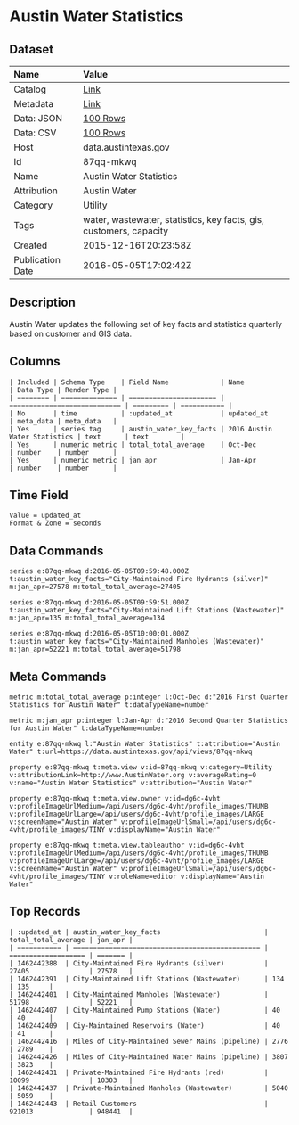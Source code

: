 # Austin Water Statistics

## Dataset

| Name | Value |
| :--- | :---- |
| Catalog | [Link](https://catalog.data.gov/dataset/austin-water-statistics) |
| Metadata | [Link](https://data.austintexas.gov/api/views/87qq-mkwq) |
| Data: JSON | [100 Rows](https://data.austintexas.gov/api/views/87qq-mkwq/rows.json?max_rows=100) |
| Data: CSV | [100 Rows](https://data.austintexas.gov/api/views/87qq-mkwq/rows.csv?max_rows=100) |
| Host | data.austintexas.gov |
| Id | 87qq-mkwq |
| Name | Austin Water Statistics |
| Attribution | Austin Water |
| Category | Utility |
| Tags | water, wastewater, statistics, key facts, gis, customers, capacity |
| Created | 2015-12-16T20:23:58Z |
| Publication Date | 2016-05-05T17:02:42Z |

## Description

Austin Water updates the following set of key facts and statistics quarterly based on customer and GIS data.

## Columns

```ls
| Included | Schema Type    | Field Name             | Name                         | Data Type | Render Type |
| ======== | ============== | ====================== | ============================ | ========= | =========== |
| No       | time           | :updated_at            | updated_at                   | meta_data | meta_data   |
| Yes      | series tag     | austin_water_key_facts | 2016 Austin Water Statistics | text      | text        |
| Yes      | numeric metric | total_total_average    | Oct-Dec                      | number    | number      |
| Yes      | numeric metric | jan_apr                | Jan-Apr                      | number    | number      |
```

## Time Field

```ls
Value = updated_at
Format & Zone = seconds
```

## Data Commands

```ls
series e:87qq-mkwq d:2016-05-05T09:59:48.000Z t:austin_water_key_facts="City-Maintained Fire Hydrants (silver)" m:jan_apr=27578 m:total_total_average=27405

series e:87qq-mkwq d:2016-05-05T09:59:51.000Z t:austin_water_key_facts="City-Maintained Lift Stations (Wastewater)" m:jan_apr=135 m:total_total_average=134

series e:87qq-mkwq d:2016-05-05T10:00:01.000Z t:austin_water_key_facts="City-Maintained Manholes (Wastewater)" m:jan_apr=52221 m:total_total_average=51798
```

## Meta Commands

```ls
metric m:total_total_average p:integer l:Oct-Dec d:"2016 First Quarter Statistics for Austin Water" t:dataTypeName=number

metric m:jan_apr p:integer l:Jan-Apr d:"2016 Second Quarter Statistics for Austin Water" t:dataTypeName=number

entity e:87qq-mkwq l:"Austin Water Statistics" t:attribution="Austin Water" t:url=https://data.austintexas.gov/api/views/87qq-mkwq

property e:87qq-mkwq t:meta.view v:id=87qq-mkwq v:category=Utility v:attributionLink=http://www.AustinWater.org v:averageRating=0 v:name="Austin Water Statistics" v:attribution="Austin Water"

property e:87qq-mkwq t:meta.view.owner v:id=dg6c-4vht v:profileImageUrlMedium=/api/users/dg6c-4vht/profile_images/THUMB v:profileImageUrlLarge=/api/users/dg6c-4vht/profile_images/LARGE v:screenName="Austin Water" v:profileImageUrlSmall=/api/users/dg6c-4vht/profile_images/TINY v:displayName="Austin Water"

property e:87qq-mkwq t:meta.view.tableauthor v:id=dg6c-4vht v:profileImageUrlMedium=/api/users/dg6c-4vht/profile_images/THUMB v:profileImageUrlLarge=/api/users/dg6c-4vht/profile_images/LARGE v:screenName="Austin Water" v:profileImageUrlSmall=/api/users/dg6c-4vht/profile_images/TINY v:roleName=editor v:displayName="Austin Water"
```

## Top Records

```ls
| :updated_at | austin_water_key_facts                          | total_total_average | jan_apr | 
| =========== | =============================================== | =================== | ======= | 
| 1462442388  | City-Maintained Fire Hydrants (silver)          | 27405               | 27578   | 
| 1462442391  | City-Maintained Lift Stations (Wastewater)      | 134                 | 135     | 
| 1462442401  | City-Maintained Manholes (Wastewater)           | 51798               | 52221   | 
| 1462442407  | City-Maintained Pump Stations (Water)           | 40                  | 40      | 
| 1462442409  | Ciy-Maintained Reservoirs (Water)               | 40                  | 41      | 
| 1462442416  | Miles of City-Maintained Sewer Mains (pipeline) | 2776                | 2789    | 
| 1462442426  | Miles of City-Maintained Water Mains (pipeline) | 3807                | 3823    | 
| 1462442431  | Private-Maintained Fire Hydrants (red)          | 10099               | 10303   | 
| 1462442437  | Private-Maintained Manholes (Wastewater)        | 5040                | 5059    | 
| 1462442443  | Retail Customers                                | 921013              | 948441  | 
```